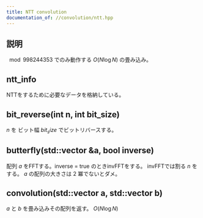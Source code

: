 ```yaml
---
title: NTT convolution
documentation_of: //convolution/ntt.hpp
---
```


## 説明

$\mod 998244353$ でのみ動作する $O(N\log N)$ の畳み込み。

## ntt_info

NTTをするために必要なデータを格納している。

## bit_reverse(int n, int bit_size)

$n$ を ビット幅 $bit_size$ でビットリバースする。

## butterfly(std::vector<mint> &a, bool inverse)

配列 $a$ をFFTする。inverse = true のときinvFFTをする。
invFFTでは割る $n$ をする。
$a$ の配列の大きさは $2$ 冪でないとダメ。

## convolution(std::vector<mint> a, std::vector<mint> b)

$a$ と $b$ を畳み込みその配列を返す。 $O(N\log N)$